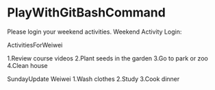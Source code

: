 # PlayWithGitBashCommand

Please login your weekend activities.
Weekend Activity Login:

ActivitiesForWeiwei

1.Review course videos
2.Plant seeds in the garden
3.Go to park or zoo
4.Clean house

SundayUpdate
Weiwei
1.Wash clothes
2.Study
3.Cook dinner
